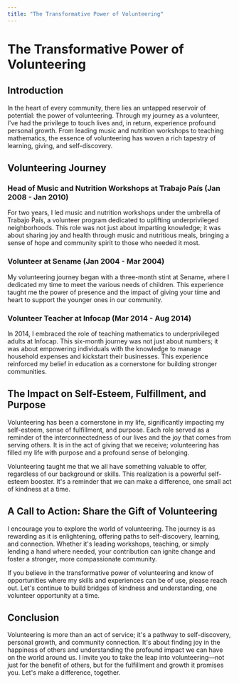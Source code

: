 ```yaml
---
title: "The Transformative Power of Volunteering"
---
```


# The Transformative Power of Volunteering

## Introduction

In the heart of every community, there lies an untapped reservoir of potential: the power of volunteering. Through my journey as a volunteer, I've had the privilege to touch lives and, in return, experience profound personal growth. From leading music and nutrition workshops to teaching mathematics, the essence of volunteering has woven a rich tapestry of learning, giving, and self-discovery.

## Volunteering Journey

### Head of Music and Nutrition Workshops at Trabajo País (Jan 2008 - Jan 2010)

For two years, I led music and nutrition workshops under the umbrella of Trabajo País, a volunteer program dedicated to uplifting underprivileged neighborhoods. This role was not just about imparting knowledge; it was about sharing joy and health through music and nutritious meals, bringing a sense of hope and community spirit to those who needed it most.

### Volunteer at Sename (Jan 2004 - Mar 2004)

My volunteering journey began with a three-month stint at Sename, where I dedicated my time to meet the various needs of children. This experience taught me the power of presence and the impact of giving your time and heart to support the younger ones in our community.

### Volunteer Teacher at Infocap (Mar 2014 - Aug 2014)

In 2014, I embraced the role of teaching mathematics to underprivileged adults at Infocap. This six-month journey was not just about numbers; it was about empowering individuals with the knowledge to manage household expenses and kickstart their businesses. This experience reinforced my belief in education as a cornerstone for building stronger communities.

## The Impact on Self-Esteem, Fulfillment, and Purpose

Volunteering has been a cornerstone in my life, significantly impacting my self-esteem, sense of fulfillment, and purpose. Each role served as a reminder of the interconnectedness of our lives and the joy that comes from serving others. It is in the act of giving that we receive; volunteering has filled my life with purpose and a profound sense of belonging.

Volunteering taught me that we all have something valuable to offer, regardless of our background or skills. This realization is a powerful self-esteem booster. It's a reminder that we can make a difference, one small act of kindness at a time.

## A Call to Action: Share the Gift of Volunteering

I encourage you to explore the world of volunteering. The journey is as rewarding as it is enlightening, offering paths to self-discovery, learning, and connection. Whether it's leading workshops, teaching, or simply lending a hand where needed, your contribution can ignite change and foster a stronger, more compassionate community.

If you believe in the transformative power of volunteering and know of opportunities where my skills and experiences can be of use, please reach out. Let's continue to build bridges of kindness and understanding, one volunteer opportunity at a time.

## Conclusion

Volunteering is more than an act of service; it's a pathway to self-discovery, personal growth, and community connection. It's about finding joy in the happiness of others and understanding the profound impact we can have on the world around us. I invite you to take the leap into volunteering—not just for the benefit of others, but for the fulfillment and growth it promises you. Let's make a difference, together.
